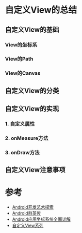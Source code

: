# 自定义View的总结

## 自定义View的基础

### View的坐标系

### View的Path

### View的Canvas

## 自定义View的分类

## 自定义View的实现

### 1. 自定义属性

### 2. onMeasure方法

### 3. onDraw方法

## 自定义View注意事项

# 参考

* [Android开发艺术探索](自定义View的总结.md)
* [Android群英传](自定义View的总结.md)
* [ Android应用坐标系统全面详解](http://www.jianshu.com/p/2be492c1df96)
* [自定义View系列](https://github.com/GcsSloop/AndroidNote/tree/master/CustomView)
